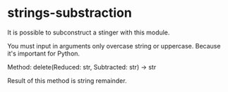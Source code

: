 # strings-substraction
It is possible to subconstruct a stinger with this module.

You must input in arguments only overcase string or uppercase. Because it's important for Python.

Method: delete(Reduced: str, Subtracted: str) -> str

Result of this method is string remainder.

